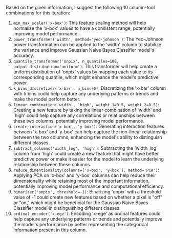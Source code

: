  Based on the given information, I suggest the following 10 column-tool combinations for this iteration:

1. `min_max_scaler('x-box')`: This feature scaling method will help normalize the 'x-box' values to have a consistent range, potentially improving model performance.
2. `power_transformer('width', method='yeo-johnson')`: The Yeo-Johnson power transformation can be applied to the 'width' column to stabilize the variance and improve Gaussian Naive Bayes Classifier model's accuracy.
3. `quantile_transformer('onpix', n_quantiles=100, output_distribution='uniform')`: This transformer will help create a uniform distribution of 'onpix' values by mapping each value to its corresponding quantile, which might enhance the model's predictive power.
4. `k_bins_discretizer('x-bar', n_bins=5)`: Discretizing the 'x-bar' column with 5 bins could help capture any underlying patterns or trends and make the model perform better.
5. `linear_combination('width', 'high', weight_1=0.5, weight_2=0.5)`: Creating a new feature by taking the linear combination of 'width' and 'high' could help capture any correlations or relationships between these two columns, potentially improving model performance.
6. `create_interaction('x-box', 'y-box')`: Generating interaction features between 'x-box' and 'y-box' can help capture the non-linear relationship between the two columns, enhancing the model's ability to distinguish different classes.
7. `subtract_columns('width_log', 'high')`: Subtracting the 'width_log' column from 'high' could create a new feature that might have better predictive power or make it easier for the model to learn the underlying relationship between these columns.
8. `reduce_dimentionality(columns=['x-box', 'y-box'], method='PCA')`: Applying PCA on 'x-box' and 'y-box' columns can help reduce their dimensionality while retaining most of the important information, potentially improving model performance and computational efficiency.
9. `binarizer('onpix', threshold=-1)`: Binarizing 'onpix' with a threshold value of -1 could create new features based on whether a pixel is "off" or "on," which might be beneficial for the Gaussian Naive Bayes Classifier model in distinguishing different classes.
10. `ordinal_encoder('x-ege')`: Encoding 'x-ege' as ordinal features could help capture any underlying patterns or trends and potentially improve the model's performance by better representing the categorical information present in this column.